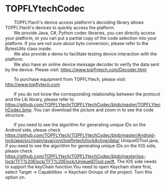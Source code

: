 # TOPFLYtechCodec
&#8195;&#8195;TOPFLYtech's device access platform's decoding library allows TOPFLYtech's devices to quickly access the platform.  
&#8195;&#8195;We provide Java, C#, Python codec libraries, you can directly access your platform, or you can put a partial copy of the code selection into your platform. If you are not sure about byte conversion, please refer to the BytesUtils class inside.  
&#8195;&#8195;We also provide a demo to facilitate testing device interaction with the platform.  
&#8195;&#8195;We also have an online device message decoder to verify the data sent by the device. Please visit: https://www.topflytech.com/Decoder.html

&#8195;&#8195;To purchase equipment from TOPFLYtech, please visit: http://www.topflytech.com  


&#8195;&#8195;If you do not know the corresponding relationship between the protocol and the Lib library, please refer to https://github.com/TOPFLYtech/TOPFLYtechCodec/blob/master/TOPFLYtechCodec.bmp .You can download the picture and zoom in to see the code structure.


&#8195;&#8195;If you need to see the algorithm for generating unique IDs on the Android side, please check https://github.com/TOPFLYtech/TOPFLYtechCodec/blob/master/Android-lock/app/src/main/java/com/topflytech/lockActive/data/ UniqueIDTool.java, if you need to see the algorithm for generating unique IDs on the IOS side, please check https://github.com/TOPFLYtech/TOPFLYtechCodec/blob/master/ios-lock/TFT%20Elock/TFT%20Elock/UniqueIDTool.swift, The IOS side needs to support the keyChain function.You need to open Keychain share first, select Target -> Capabilities -> Keychain Groups of the project. Turn this option on.
